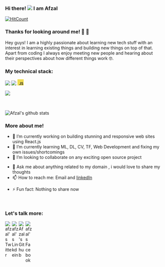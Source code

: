 ### Hi there! <img src="https://raw.githubusercontent.com/syedareehaquasar/syedareehaquasar/master/gifs/Hi.gif" width="30px">  I am Afzal

[![HitCount](http://hits.dwyl.com/Afzal-Ind/Afzal-Ind.svg)](http://hits.dwyl.com/Afzal-Ind/Afzal-Ind)

### Thanks for looking around me! 🤩 🤩 &nbsp;
Hey guys! I am a highly passionate about learning new tech stuff with an interest in learning existing things and building new things on top of that. <!-- I have recently graduated with a master’s degree in 🎓 **ML** 🎓  from 🏛 University 🏛.--> Apart from coding I always enjoy meeting new people and hearing about their perspectives about how different things work 🤓. <!-- Please don’t hesitate to reach out if you want to share thoughts about emerging tech, creating smart software products or photography.-->


### My technical stack:  

<code><img height="20" src="https://cdn.vox-cdn.com/thumbor/HFwS18BH4dG7dl5kD37qHK2nemg=/0x2:580x389/1400x1050/filters:focal(0x2:580x389):format(jpeg)/cdn.vox-cdn.com/assets/979932/html5.jpeg"></code>
<code><img height="20" src="https://upload.wikimedia.org/wikipedia/commons/thumb/3/3d/CSS.3.svg/1200px-CSS.3.svg.png"></code>
<code><img height="20" src="https://raw.githubusercontent.com/github/explore/80688e429a7d4ef2fca1e82350fe8e3517d3494d/topics/javascript/javascript.png"></code>
<!-- <code><img height="20" src="https://upload.wikimedia.org/wikipedia/commons/thumb/d/d9/Node.js_logo.svg/1280px-Node.js_logo.svg.png"></code>
<code><img height="20" src="https://raw.githubusercontent.com/github/explore/80688e429a7d4ef2fca1e82350fe8e3517d3494d/topics/react/react.png"></code>
<code><img height="20" src="https://upload.wikimedia.org/wikipedia/commons/4/49/Redux.png"></code>
<code><img height="20" src="https://encrypted-tbn0.gstatic.com/images?q=tbn%3AANd9GcR0syl-pMTbiJQw4yW4R0Ll8A3a-K8jAw2M_Q&usqp=CAU"></code>
<code><img height="20" src="https://www.logo.wine/a/logo/MySQL/MySQL-Logo.wine.svg"></code> -->
<code><img height="20" src="https://seeklogo.com/images/P/python-logo-A32636CAA3-seeklogo.com.png"></code>

<br />

![Afzal's github stats](https://github-readme-stats.vercel.app/api?username=Afzal-Ind&show_icons=true&theme=radical&count_private=true&hide=stars)

### More about me!
- 🔭 I’m currently working on building stunning and responsive web sites using React.js
- 🌱 I’m currently learning ML, DL, CV, TF, Web Development and fixing my own issues/shortcomings
- 👯 I’m looking to collaborate on any exciting open source project
<!-- 🤔 I’m looking for help with ...-->
- 💬 Ask me about anything related to my domain , i would love to share my thoughts
- 📫 How to reach me: Email and [linkedIn](www.linkedin.com) 
<!-- 😄 Pronouns: ...-->
- ⚡ Fun fact: Nothing to share now
<br/>

### Let's talk more:  

<a href="https://twitter.com/">
  <img align="left" alt="afzal's Twitter" width="22px" src="https://cdn.jsdelivr.net/npm/simple-icons@v3/icons/twitter.svg" />
</a>
<a href="https://www.linkedin.com/in/">
  <img align="left" alt="afzal's Linkdein" width="22px" src="https://cdn.jsdelivr.net/npm/simple-icons@v3/icons/linkedin.svg" />
</a>
<a href="https://github.com/Afzal-Ind">
  <img align="left" alt="Afzal's Github" width="22px" src="https://cdn.jsdelivr.net/npm/simple-icons@v3/icons/github.svg" />
</a>
<a href="https://www.facebook.com/">
  <img align="left" alt="afzal's Facebook" width="22px" src="https://cdn.jsdelivr.net/npm/simple-icons@v3/icons/facebook.svg" />
</a>


<br />

